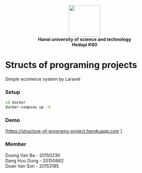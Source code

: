 <p align="center">
    <img src="https://www.northampton.ac.uk/wp-content/uploads/2015/10/Hanoi-University-of-Science-and-Technology-logo-200x300.png" width="100px"><br/>
    <b>Hanoi university of science and technology<br/>Hedspi K60</b>
</p>

# Structs of programing projects
Simple ecomerce system by Laravel

### Setup
```bash
cd docker
docker-compose up -d
```

### Demo 
[https://structure-of-programs-project.herokuapp.com    ]

### Member
Duong Van Ba  - 20150230<br/>
Dang Huu Dung - 20150682<br/>
Doan Van Son  - 20153185<br/>

